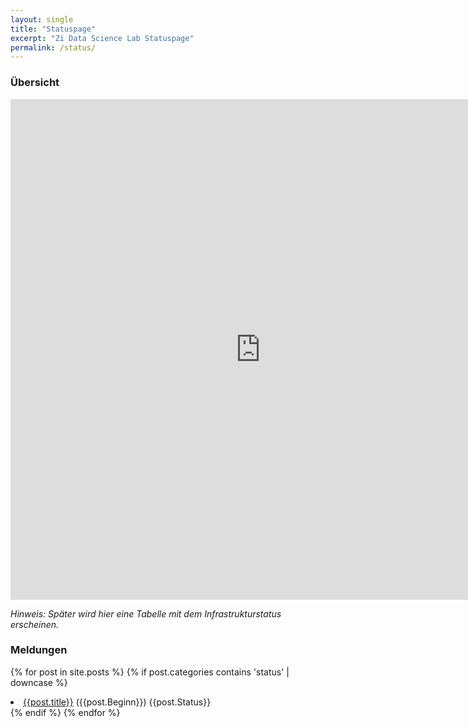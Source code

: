 ```yaml
---
layout: single
title: "Statuspage"
excerpt: "Zi Data Science Lab Statuspage"
permalink: /status/
---
```


### Übersicht

<iframe title="Stand der Impfkampagne nach Bundesländern" aria-label="Tabelle" id="datawrapper-chart-zA0AE" src="https://datawrapper.dwcdn.net/zA0AE/48/" scrolling="no" frameborder="0" style="border: none;" width="800" height="801"></iframe>

*Hinweis: Später wird hier eine Tabelle mit dem Infrastrukturstatus erscheinen.*

### Meldungen

{% for post in site.posts %}
{% if post.categories contains 'status' | downcase %}
<li>
<a href="{{post.url}}">{{post.title}}</a> ({{post.Beginn}}) <span class="statusbadge">{{post.Status}}</span>
</li>
{% endif %}
{% endfor %}

